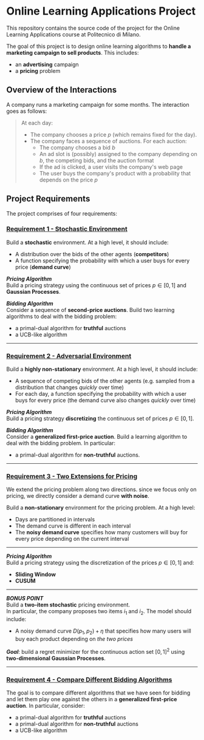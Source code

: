 # Online Learning Applications Project

This repository contains the source code of the project for the Online Learning Applications course at Politecnico di Milano.

The goal of this project is to design online learning algorithms to **handle a marketing campaign to sell products**. This includes:
- an **advertising** campaign
- a **pricing** problem


## Overview of the Interactions
A company runs a marketing campaign for some months.
The interaction goes as follows:

> At each day:
> - The company chooses a price $p$ (which remains fixed for the day).
> - The company faces a sequence of auctions. For each auction:
>     - The company chooses a bid $b$
>     - An ad slot is (possibly) assigned to the company depending on $b$, the competing bids, and the auction format
>     - If the ad is clicked, a user visits the company's web page
>     - The user buys the company's product with a probability that depends on the price $p$


## Project Requirements
The project comprises of four requirements:


### <u>Requirement 1 - Stochastic Environment</u>

Build a **stochastic** environment. At a high level, it should include:
- A distribution over the bids of the other agents (**competitors**)
- A function specifying the probability with which a user buys for every price (**demand curve**)

***Pricing Algorithm***  
Build a pricing strategy using the continuous set of prices $p \in [0,1]$ and **Gaussian Processes**.

***Bidding Algorithm***  
Consider a sequence of **second-price auctions**. Build two learning algorithms to deal with the bidding problem:
- a primal-dual algorithm for **truthful** auctions
- a UCB-like algorithm

---

### <u>Requirement 2 - Adversarial Environment</u>

Build a **highly non-stationary** environment. At a high level, it should include:
- A sequence of competing bids of the other agents (e.g. sampled from a distribution that changes *quickly* over time)
- For each day, a function specifying the probability with which a user buys for every price (the demand curve also changes *quickly* over time)

***Pricing Algorithm***  
Build a pricing strategy **discretizing** the continuous set of prices $p \in [0,1]$.

***Bidding Algorithm***  
Consider a **generalized first-price auction**. Build a learning algorithm to deal with the bidding problem. In particular:
- a primal-dual algorithm for **non-truthful** auctions.

---

### <u>Requirement 3 - Two Extensions for Pricing</u>

We extend the pricing problem along two directions. since we focus only on pricing, we directly consider a demand curve **with noise**.

Build a **non-stationary** environment for the pricing problem. At a high level:
- Days are partitioned in intervals
- The demand curve is different in each interval
- The **noisy demand curve** specifies how many customers will buy for every price depending on the current interval

---

***Pricing Algorithm***  
Build a pricing strategy using the discretization of the prices $p \in [0,1]$ and:
- **Sliding Window**
- **CUSUM**

---

***BONUS POINT***  
Build a **two-item stochastic** pricing environment.  
In particular, the company proposes two items $i_1$ and $i_2$. The model should include:
- A noisy demand curve $D(p_1, p_2) + \eta$ that specifies how many users will buy each product depending on *the two prices*

***Goal***: build a regret minimizer for the continuous action set $[0,1]^2$ using **two-dimensional Gaussian Processes**.

---

### <u>Requirement 4 - Compare Different Bidding Algorithms</u>

The goal is to compare different algorithms that we have seen for bidding and let them play one against the others in a **generalized first-price auction**. In particular, consider:
- a primal-dual algorithm for **truthful** auctions
- a primal-dual algorithm for **non-truthful** auctions
- a UCB-like algorithm